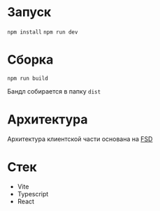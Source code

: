 # Запуск
`npm install`
`npm run dev`

# Сборка
`npm run build`

Бандл собирается в папку `dist`

# Архитектура
Архитектура клиентской части основана на [FSD](https://feature-sliced.design/)

# Стек
- Vite
- Typescript
- React
